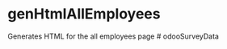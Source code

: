 # genHtmlAllEmployees
Generates HTML for the all employees page
#   o d o o S u r v e y D a t a  
 